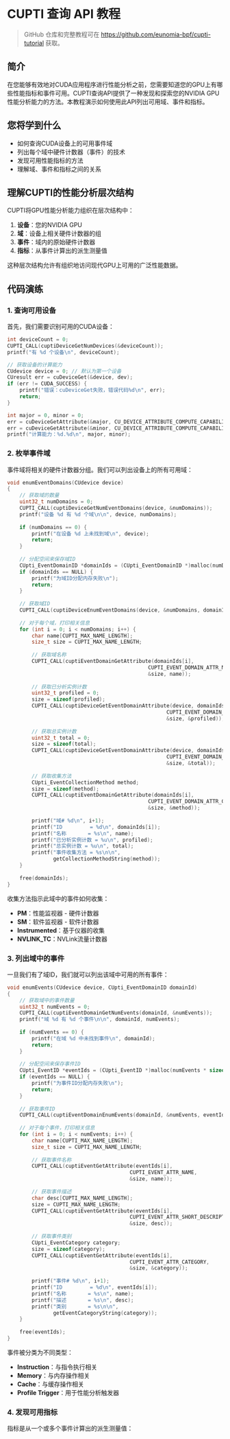 # CUPTI 查询 API 教程

> GitHub 仓库和完整教程可在 <https://github.com/eunomia-bpf/cupti-tutorial> 获取。

## 简介

在您能够有效地对CUDA应用程序进行性能分析之前，您需要知道您的GPU上有哪些性能指标和事件可用。CUPTI查询API提供了一种发现和探索您的NVIDIA GPU性能分析能力的方法。本教程演示如何使用此API列出可用域、事件和指标。

## 您将学到什么

- 如何查询CUDA设备上的可用事件域
- 列出每个域中硬件计数器（事件）的技术
- 发现可用性能指标的方法
- 理解域、事件和指标之间的关系

## 理解CUPTI的性能分析层次结构

CUPTI将GPU性能分析能力组织在层次结构中：

1. **设备**：您的NVIDIA GPU
2. **域**：设备上相关硬件计数器的组
3. **事件**：域内的原始硬件计数器
4. **指标**：从事件计算出的派生测量值

这种层次结构允许有组织地访问现代GPU上可用的广泛性能数据。

## 代码演练

### 1. 查询可用设备

首先，我们需要识别可用的CUDA设备：

```cpp
int deviceCount = 0;
CUPTI_CALL(cuptiDeviceGetNumDevices(&deviceCount));
printf("有 %d 个设备\n", deviceCount);

// 获取设备的计算能力
CUdevice device = 0; // 默认为第一个设备
CUresult err = cuDeviceGet(&device, dev);
if (err != CUDA_SUCCESS) {
    printf("错误：cuDeviceGet失败，错误代码%d\n", err);
    return;
}

int major = 0, minor = 0;
err = cuDeviceGetAttribute(&major, CU_DEVICE_ATTRIBUTE_COMPUTE_CAPABILITY_MAJOR, device);
err = cuDeviceGetAttribute(&minor, CU_DEVICE_ATTRIBUTE_COMPUTE_CAPABILITY_MINOR, device);
printf("计算能力：%d.%d\n", major, minor);
```

### 2. 枚举事件域

事件域将相关的硬件计数器分组。我们可以列出设备上的所有可用域：

```cpp
void enumEventDomains(CUdevice device)
{
    // 获取域的数量
    uint32_t numDomains = 0;
    CUPTI_CALL(cuptiDeviceGetNumEventDomains(device, &numDomains));
    printf("设备 %d 有 %d 个域\n\n", device, numDomains);
    
    if (numDomains == 0) {
        printf("在设备 %d 上未找到域\n", device);
        return;
    }
    
    // 分配空间来保存域ID
    CUpti_EventDomainID *domainIds = (CUpti_EventDomainID *)malloc(numDomains * sizeof(CUpti_EventDomainID));
    if (domainIds == NULL) {
        printf("为域ID分配内存失败\n");
        return;
    }
    
    // 获取域ID
    CUPTI_CALL(cuptiDeviceEnumEventDomains(device, &numDomains, domainIds));
    
    // 对于每个域，打印相关信息
    for (int i = 0; i < numDomains; i++) {
        char name[CUPTI_MAX_NAME_LENGTH];
        size_t size = CUPTI_MAX_NAME_LENGTH;
        
        // 获取域名称
        CUPTI_CALL(cuptiEventDomainGetAttribute(domainIds[i], 
                                              CUPTI_EVENT_DOMAIN_ATTR_NAME,
                                              &size, name));
        
        // 获取已分析实例计数
        uint32_t profiled = 0;
        size = sizeof(profiled);
        CUPTI_CALL(cuptiDeviceGetEventDomainAttribute(device, domainIds[i],
                                                    CUPTI_EVENT_DOMAIN_ATTR_INSTANCE_COUNT,
                                                    &size, &profiled));
        
        // 获取总实例计数
        uint32_t total = 0;
        size = sizeof(total);
        CUPTI_CALL(cuptiDeviceGetEventDomainAttribute(device, domainIds[i],
                                                    CUPTI_EVENT_DOMAIN_ATTR_TOTAL_INSTANCE_COUNT,
                                                    &size, &total));
        
        // 获取收集方法
        CUpti_EventCollectionMethod method;
        size = sizeof(method);
        CUPTI_CALL(cuptiEventDomainGetAttribute(domainIds[i],
                                              CUPTI_EVENT_DOMAIN_ATTR_COLLECTION_METHOD,
                                              &size, &method));
        
        printf("域# %d\n", i+1);
        printf("ID         = %d\n", domainIds[i]);
        printf("名称       = %s\n", name);
        printf("已分析实例计数 = %u\n", profiled);
        printf("总实例计数 = %u\n", total);
        printf("事件收集方法 = %s\n\n", 
               getCollectionMethodString(method));
    }
    
    free(domainIds);
}
```

收集方法指示此域中的事件如何收集：
- **PM**：性能监视器 - 硬件计数器
- **SM**：软件监视器 - 软件计数器
- **Instrumented**：基于仪器的收集
- **NVLINK_TC**：NVLink流量计数器

### 3. 列出域中的事件

一旦我们有了域ID，我们就可以列出该域中可用的所有事件：

```cpp
void enumEvents(CUdevice device, CUpti_EventDomainID domainId)
{
    // 获取域中的事件数量
    uint32_t numEvents = 0;
    CUPTI_CALL(cuptiEventDomainGetNumEvents(domainId, &numEvents));
    printf("域 %d 有 %d 个事件\n\n", domainId, numEvents);
    
    if (numEvents == 0) {
        printf("在域 %d 中未找到事件\n", domainId);
        return;
    }
    
    // 分配空间来保存事件ID
    CUpti_EventID *eventIds = (CUpti_EventID *)malloc(numEvents * sizeof(CUpti_EventID));
    if (eventIds == NULL) {
        printf("为事件ID分配内存失败\n");
        return;
    }
    
    // 获取事件ID
    CUPTI_CALL(cuptiEventDomainEnumEvents(domainId, &numEvents, eventIds));
    
    // 对于每个事件，打印相关信息
    for (int i = 0; i < numEvents; i++) {
        char name[CUPTI_MAX_NAME_LENGTH];
        size_t size = CUPTI_MAX_NAME_LENGTH;
        
        // 获取事件名称
        CUPTI_CALL(cuptiEventGetAttribute(eventIds[i], 
                                        CUPTI_EVENT_ATTR_NAME,
                                        &size, name));
        
        // 获取事件描述
        char desc[CUPTI_MAX_NAME_LENGTH];
        size = CUPTI_MAX_NAME_LENGTH;
        CUPTI_CALL(cuptiEventGetAttribute(eventIds[i],
                                        CUPTI_EVENT_ATTR_SHORT_DESCRIPTION,
                                        &size, desc));
        
        // 获取事件类别
        CUpti_EventCategory category;
        size = sizeof(category);
        CUPTI_CALL(cuptiEventGetAttribute(eventIds[i],
                                        CUPTI_EVENT_ATTR_CATEGORY,
                                        &size, &category));
        
        printf("事件# %d\n", i+1);
        printf("ID         = %d\n", eventIds[i]);
        printf("名称       = %s\n", name);
        printf("描述       = %s\n", desc);
        printf("类别       = %s\n\n", 
               getEventCategoryString(category));
    }
    
    free(eventIds);
}
```

事件被分类为不同类型：
- **Instruction**：与指令执行相关
- **Memory**：与内存操作相关
- **Cache**：与缓存操作相关
- **Profile Trigger**：用于性能分析触发器

### 4. 发现可用指标

指标是从一个或多个事件计算出的派生测量值： 